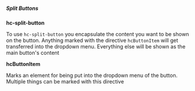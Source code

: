 ##### Split Buttons

**hc-split-button**

To use `hc-split-button` you encapsulate the content you want to be shown on the button. Anything marked with the directive `hcButtonItem` will get transferred into the dropdown menu. Everything else will be shown as the main button's content

**hcButtonItem**

Marks an element for being put into the dropdown menu of the button. Multiple things can be marked with this directive
